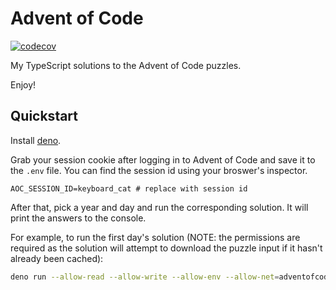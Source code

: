 # Advent of Code

[![codecov](https://codecov.io/gh/stephenmelnicki/adventofcode/branch/main/graph/badge.svg?token=JFSHAY5JAC)](https://codecov.io/gh/stephenmelnicki/adventofcode)

My TypeScript solutions to the Advent of Code puzzles.

Enjoy!

## Quickstart

Install [deno](https://deno.land/manual@v1.29.2/getting_started/installation).

Grab your session cookie after logging in to Advent of Code and save it to the
`.env` file. You can find the session id using your broswer's inspector.

```
AOC_SESSION_ID=keyboard_cat # replace with session id
```

After that, pick a year and day and run the corresponding solution. It will
print the answers to the console.

For example, to run the first day's solution (NOTE: the permissions are required
as the solution will attempt to download the puzzle input if it hasn't already
been cached):

```bash
deno run --allow-read --allow-write --allow-env --allow-net=adventofcode.com .\2022\day1\mod.ts
```
